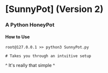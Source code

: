 # [SunnyPot] (Version 2)
### A Python HoneyPot

#### How to Use
```
root@127.0.0.1 >> python3 SunnyPot.py

# Takes you through an intuitive setup
```
^ It's really that simple ^
